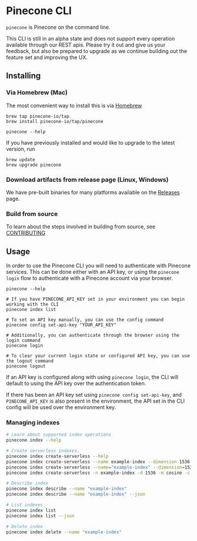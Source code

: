 # Pinecone CLI

`pinecone` is Pinecone on the command line.

This CLI is still in an alpha state and does not support every operation available through our REST apis. Please try it out and give us your feedback, but also be prepared to upgrade as we continue building out the feature set and improving the UX.

## Installing

### Via Homebrew (Mac)

The most convenient way to install this is via [Homebrew](https://brew.sh)

```brew
brew tap pinecone-io/tap
brew install pinecone-io/tap/pinecone

pinecone --help
```

If you have previously installed and would like to upgrade to the latest version, run

```
brew update
brew upgrade pinecone
```

### Download artifacts from release page (Linux, Windows)

We have pre-built binaries for many platforms available on the [Releases](https://github.com/pinecone-io/cli/releases) page.

### Build from source

To learn about the steps involved in building from source, see [CONTRIBUTING](./CONTRIBUTING.md)

## Usage

In order to use the Pinecone CLI you will need to authenticate with Pinecone services. This can be done either with an API key, or using the `pinecone login` flow to authenticate with a Pinecone account via your browser.

```shell
pinecone --help

# If you have PINECONE_API_KEY set in your environment you can begin working with the CLI
pinecone index list

# To set an API key manually, you can use the config command
pinecone config set-api-key "YOUR_API_KEY"

# Additionally, you can authenticate through the browser using the login command
pinecone login

# To clear your current login state or configured API key, you can use the logout command
pinecone logout
```

If an API key is configured along with using `pinecone login`, the CLI will default to using the API key over the authentication token.

If there has been an API key set using `pinecone config set-api-key`, and `PINECONE_API_KEY` is also present in the environment, the API set in the CLI config will be used over the environment key.

### Managing indexes

```sh
# Learn about supported index operations
pinecone index --help

# Create serverless indexes.
pinecone index create-serverless --help
pinecone index create-serverless --name example-index --dimension 1536 --metric cosine --cloud aws --region us-west-2
pinecone index create-serverless --name="example-index" --dimension=1536 --metric="cosine" --cloud="aws" --region="us-west-2"
pinecone index create-serverless -n example-index -d 1536 -m cosine -c aws -r us-west-2

# Describe index
pinecone index describe --name "example-index"
pinecone index describe --name "example-index" --json

# List indexes
pinecone index list
pinecone index list --json

# Delete index
pinecone index delete --name "example-index"
```
